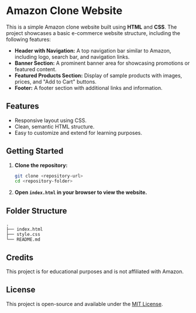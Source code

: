# Amazon Clone Website

This is a simple Amazon clone website built using **HTML** and **CSS**. The project showcases a basic e-commerce website structure, including the following features:

- **Header with Navigation:** A top navigation bar similar to Amazon, including logo, search bar, and navigation links.
- **Banner Section:** A prominent banner area for showcasing promotions or featured content.
- **Featured Products Section:** Display of sample products with images, prices, and "Add to Cart" buttons.
- **Footer:** A footer section with additional links and information.

## Features

- Responsive layout using CSS.
- Clean, semantic HTML structure.
- Easy to customize and extend for learning purposes.

## Getting Started

1. **Clone the repository:**
   ```bash
   git clone <repository-url>
   cd <repository-folder>
   ```
2. **Open `index.html` in your browser to view the website.**

## Folder Structure

```
.
├── index.html
├── style.css
└── README.md
```


## Credits

This project is for educational purposes and is not affiliated with Amazon.

## License

This project is open-source and available under the [MIT License](LICENSE).
